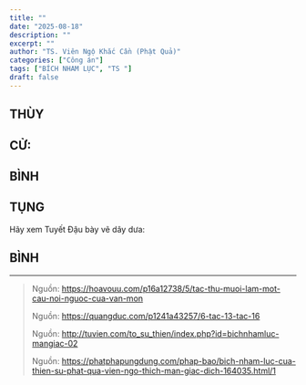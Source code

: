 ```yaml
---
title: ""
date: "2025-08-18"
description: ""
excerpt: ""
author: "TS. Viên Ngộ Khắc Cần (Phật Quả)"
categories: ["Công án"]
tags: ["BÍCH NHAM LỤC", "TS "]
draft: false
---
```


## THÙY

> 

## CỬ:

> 

## BÌNH


## TỤNG

Hãy xem Tuyết Đậu bày vẽ dây dưa:

> 
## BÌNH



***

> Nguồn: https://hoavouu.com/p16a12738/5/tac-thu-muoi-lam-mot-cau-noi-nguoc-cua-van-mon
>
> Nguồn: https://quangduc.com/p1241a43257/6-tac-13-tac-16
>
> Nguồn: http://tuvien.com/to_su_thien/index.php?id=bichnhamluc-mangiac-02
>
> Nguồn: https://phatphapungdung.com/phap-bao/bich-nham-luc-cua-thien-su-phat-qua-vien-ngo-thich-man-giac-dich-164035.html/1



